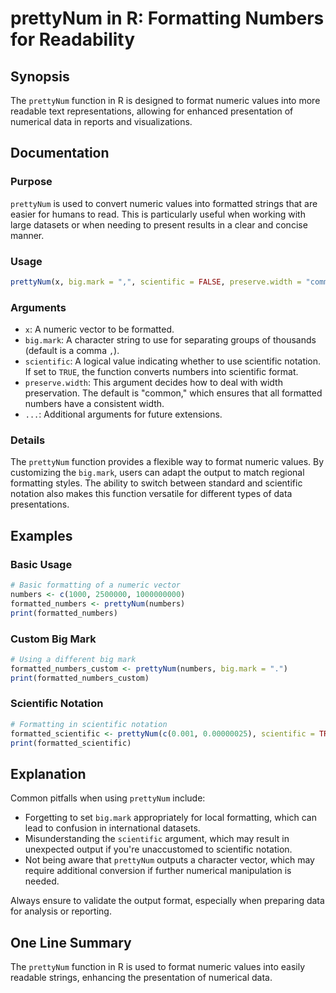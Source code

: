 <!--
Meta Description: # prettyNum in R: Formatting Numbers for Readability ## Synopsis The `prettyNum` function in R is designed to format numeric values into more readable...
Meta Keywords: prettynum, scientific, big, mark, numbers
-->

# prettyNum in R: Formatting Numbers for Readability

## Synopsis
The `prettyNum` function in R is designed to format numeric values into more readable text representations, allowing for enhanced presentation of numerical data in reports and visualizations.

## Documentation
### Purpose
`prettyNum` is used to convert numeric values into formatted strings that are easier for humans to read. This is particularly useful when working with large datasets or when needing to present results in a clear and concise manner.

### Usage
```R
prettyNum(x, big.mark = ",", scientific = FALSE, preserve.width = "common", ...)
```

### Arguments
- `x`: A numeric vector to be formatted.
- `big.mark`: A character string to use for separating groups of thousands (default is a comma `,`).
- `scientific`: A logical value indicating whether to use scientific notation. If set to `TRUE`, the function converts numbers into scientific format.
- `preserve.width`: This argument decides how to deal with width preservation. The default is "common," which ensures that all formatted numbers have a consistent width.
- `...`: Additional arguments for future extensions.

### Details
The `prettyNum` function provides a flexible way to format numeric values. By customizing the `big.mark`, users can adapt the output to match regional formatting styles. The ability to switch between standard and scientific notation also makes this function versatile for different types of data presentations.

## Examples
### Basic Usage
```R
# Basic formatting of a numeric vector
numbers <- c(1000, 2500000, 1000000000)
formatted_numbers <- prettyNum(numbers)
print(formatted_numbers)
```

### Custom Big Mark
```R
# Using a different big mark
formatted_numbers_custom <- prettyNum(numbers, big.mark = ".")
print(formatted_numbers_custom)
```

### Scientific Notation
```R
# Formatting in scientific notation
formatted_scientific <- prettyNum(c(0.001, 0.00000025), scientific = TRUE)
print(formatted_scientific)
```

## Explanation
Common pitfalls when using `prettyNum` include:
- Forgetting to set `big.mark` appropriately for local formatting, which can lead to confusion in international datasets.
- Misunderstanding the `scientific` argument, which may result in unexpected output if you're unaccustomed to scientific notation.
- Not being aware that `prettyNum` outputs a character vector, which may require additional conversion if further numerical manipulation is needed.

Always ensure to validate the output format, especially when preparing data for analysis or reporting.

## One Line Summary
The `prettyNum` function in R is used to format numeric values into easily readable strings, enhancing the presentation of numerical data.